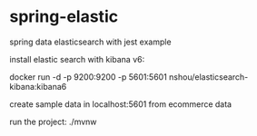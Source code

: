 # spring-elastic
spring data elasticsearch with jest example

install elastic search with kibana v6:

docker run -d -p 9200:9200 -p 5601:5601 nshou/elasticsearch-kibana:kibana6

create sample data in localhost:5601 from ecommerce data

run the project: ./mvnw